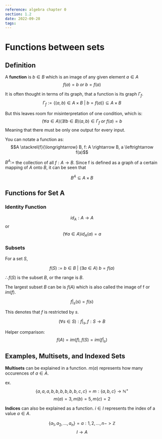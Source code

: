 ```yaml
---
reference: algebra chapter 0
section: 1.2
date: 2022-09-28
tags:
---
```

# Functions between sets

## Definition

A **function** is $b\in B$ which is an image of any given element $a \in A$
$$f(a)=b\: or \: b=f(a)$$

It is often thought in terms of its graph, that a function is its graph $\Gamma_{f}$.
$$\Gamma_{f} := \{(a,b) \in A \times B \: | \: b = f(a)\}\subseteq A \times B$$

But this leaves room for misinterpretation of one condition, which is:
$$(\forall a \in A)(\exists ! b \in B) (a,b) \in \Gamma_{f} \: or \: f(a)=b$$
Meaning that there must be only one output for every input.

You can notate a function as:
$$A \stackrel{f}{\longrightarrow} B, f: A \rightarrow B, a \leftrightarrow f(a)$$

$B^{A}:=$ the collection of all $f:A \rightarrow B$. Since f is defined as a graph of a certain mapping of $A$ onto $B$, it can be seen that

$$B^{A} \subseteq A \times B$$

## Functions for Set A

### Identity Function

$$id_{A}:A\rightarrow A$$
or
$$(\forall a \in A) id_{A}(a) = a$$

### Subsets

For a set $S$,

$$f(S) := {b \in B \: | \: (\exists a \in A) \: b = f(a)}$$

$\therefore f(S)$ is the subset $B$, or the range is $B$.

The largest subset $B$ can be is $f(A)$ which is also called the image of f or $im(f)$.

$$f|_{s}(s) = f(s)$$

This denotes that $f$ is restricted by $s$.

$$(\forall s \in S): f|_{s}, f:S \rightarrow B$$

Helper comparison:
$$f(A) = im(f), f(S) = im(f|_{s})$$

## Examples, Multisets, and Indexed Sets

**Multisets** can be explained in a function. $m(a)$ represents how many occurences of $a \in A$.

ex.
$$\{a,a,a,b,b,b,b,b,b,c,c\}=m:\{a,b,c\} \rightarrow \mathbb{N}^{+}$$
$$m(a)=3, m(b)=5, m(c)=2$$

**Indices** can also be explained as a function. $i \in I$ represents the index of a value $a \in A$.

$$\{a_{1},a_{2},...,a_{n}\}= a:{1,2,...,n}->\mathbb{Z}$$
$$I\rightarrow A$$



